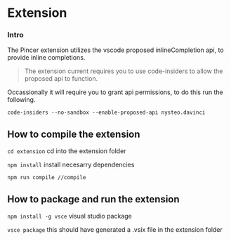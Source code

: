 # Extension

### Intro

The Pincer extension utilizes the vscode proposed inlineCompletion api, to provide inline completions.

> The extension current requires you to use code-insiders to allow the proposed api to function.

Occassionally it will require you to grant api permissions, to do this run the following.

`code-insiders --no-sandbox --enable-proposed-api nysteo.davinci`

## How to compile the extension
`cd extension` cd into the extension folder

`npm install` install necesarry dependencies

`npm run compile //compile `

## How to package and run the extension
`npm install -g vsce` visual studio package

`vsce package` this should have generated a .vsix file in the extension folder
